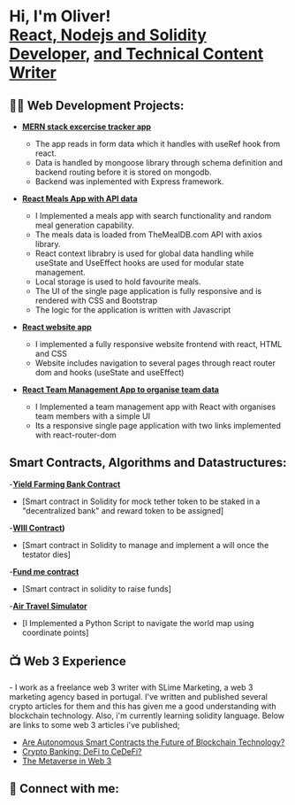 <h1>Hi, I'm Oliver! <br/><a href="https://github.com/DOTcodez">React, Nodejs and Solidity Developer</a>, <a href="https://hackernoon.com/u/oliveremeka"> and Technical Content Writer </a></h1>

<h2>👨‍💻 Web Development Projects:</h2>

- <b>[MERN stack excercise tracker app](https://github.com/DOTcodez/MERN-Stack-App)</b>
  - The app reads in form data which it handles with useRef hook from react.
  - Data is handled by mongoose library through schema definition and backend routing before it is stored on mongodb.
  - Backend was inplemented with Express framework.

- <b>[React Meals App with API data](https://github.com/DOTcodez/React-Meals-App)</b>
  - I Implemented a meals app with search functionality and random meal generation capability. 
  - The meals data is loaded from TheMealDB.com API with axios library.
  - React context librabry is used for global data handling while useState and UseEffect hooks are used for modular state management.
  - Local storage is used to hold favourite meals.
  - The UI of the single page application is fully responsive and is rendered with CSS and Bootstrap
  - The logic for the application is written with Javascript
  
- <b>[React website app](https://github.com/DOTcodez/React-Website)</b>
  - I implemented a fully responsive website frontend with react, HTML and CSS
  - Website includes navigation to several pages through react router dom and hooks (useState and useEffect)

  
- <b>[React Team Management App to organise team data](https://github.com/DOTcodez/React-Team-Members-App)</b>
  - I Implemented a team management app with React with organises team members with a simple UI
  - Its a responsive single page application with two links implemented with react-router-dom
  

<h2>Smart Contracts, Algorithms and Datastructures:</h2>

-<b>[Yield Farming Bank Contract](https://github.com/DOTcodez/Yield-Farming-Contract/tree/main/Yield%20Farming%20Contract)</b>
  - [Smart contract in Solidity for mock tether token to be staked in a "decentralized bank" and reward token to be assigned]
  
-<b>[WIll Contract](https://github.com/DOTcodez/Smart_Contract_Will/tree/main/Will%20Contract))</b>
  - [Smart contract in Solidity to manage and implement a will once the testator dies]
  
-<b>[Fund me contract](https://github.com/DOTcodez/Fund_Me_Contract/tree/main/Fund%20Me%20Contract)</b>
  - [Smart contract in solidity to raise funds]
  
-<b>[Air Travel Simulator](https://github.com/DOTcodez/Air-Travel-Simulator)</b>
  - [I Implemented a Python Script to navigate the world map using coordinate points]
  

<h2>📺 Web 3 Experience</h2>
- I work as a freelance web 3 writer with SLime Marketing, a web 3 marketing agency based in portugal. I've written and published several crypto articles for them and this has given me a good understanding with blockchain technology. Also, i'm currently learning solidity language. Below are links to some web 3 articles i've published;

- [Are Autonomous Smart Contracts the Future of Blockchain Technology?](https://hackernoon.com/are-autonomous-smart-contracts-the-future-of-blockchain-technology)
- [Crypto Banking: DeFi to CeDeFi?](https://hackernoon.com/crypto-banking-defi-to-cedefi)
- [The Metaverse in Web 3](https://hackernoon.com/the-metaverse-in-web-3)

<h2> 🤳 Connect with me:</h2>

[twitter]: https://twitter.com/IfediorahOliver
[facebook]: https://www.facebook.com//IfediorahOliverEmeka
